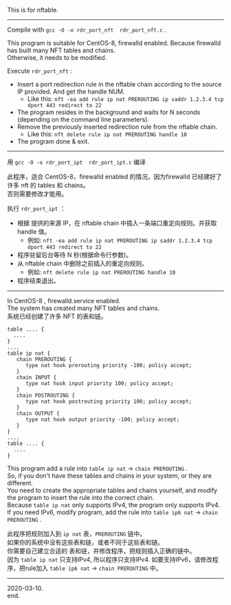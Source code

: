 This is for nftable.

--------
Compile with `gcc -O -o rdr_port_nft  rdr_port_nft.c` .

This program is suitable for CentOS-8, firewalld enabled. Because firewalld has built many NFT tables and chains.  
Otherwise, it needs to be modified.  

Execute `rdr_port_nft` :
* Insert a port redirection rule in the nftable chain according to the source IP provided. And get the handle NUM.
  * Like this: `nft -ea add rule ip nat PREROUTING ip saddr 1.2.3.4 tcp dport 443 redirect to 22`
* The program resides in the background and waits for N seconds (depending on the command line parameters).
* Remove the previously inserted redirection rule from the nftable chain.
  * Like this: `nft delete rule ip nat PREROUTING handle 10`
* The program done & exit.

-------
用 `gcc -O -o rdr_port_ipt  rdr_port_ipt.c` 编译

此程序，适合 CentOS-8，firewalld enabled 的情况。因为firewalld 已经建好了许多 nft 的 tables 和 chains。  
否则需要修改才能用。  

执行 `rdr_port_ipt` ：
* 根据 提供的来源 IP，在 nftable chain 中插入一条端口重定向规则。并获取 handle 值。
  * 例如: `nft -ea add rule ip nat PREROUTING ip saddr 1.2.3.4 tcp dport 443 redirect to 22`
* 程序驻留后台等待 N 秒(根据命令行参数)。
* 从 nftable chain 中删除之前插入的重定向规则。
  * 例如: `nft delete rule ip nat PREROUTING handle 10`
* 程序结束退出。

-------
In CentOS-8 , firewalld.service enabled.  
The system has created many NFT tables and chains.  
系统已经创建了许多 NFT 的表和链。  
```
table .... {
  ....
}
....
table ip nat {
   chain PREROUTING {
      type nat hook prerouting priority -100; policy accept;
   }
   chain INPUT {
      type nat hook input priority 100; policy accept;
   }
   chain POSTROUTING {
      type nat hook postrouting priority 100; policy accept;
   }
   chain OUTPUT {
      type nat hook output priority -100; policy accept;
   }
}
....
table .... {
  ....
}
```
This program add a rule into `table ip nat` -> `chain PREROUTING` .  
So, if you don't have these tables and chains in your system, or they are different.  
You need to create the appropriate tables and chains yourself, and modify the program to insert the rule into the correct chain.  
Because `table ip nat` only supports IPv4, the program only supports IPv4.  
If you need IPv6, modify program, add the rule into `table ip6 nat` ->  `chain PREROUTING` .  

此程序把规则加入到 `ip nat` 表，`PREROUTING` 链中。  
如果你的系统中没有这些表和链，或者不同于这些表和链。  
你需要自己建立合适的 表和链，并修改程序，把规则插入正确的链中。  
因为 `table ip nat` 只支持IPv4, 所以程序只支持IPv4.
如要支持IPv6，请修改程序，把rule加入 `table ip6 nat` -> `chain PREROUTING` 中。

-------
2020-03-10.   
end.
